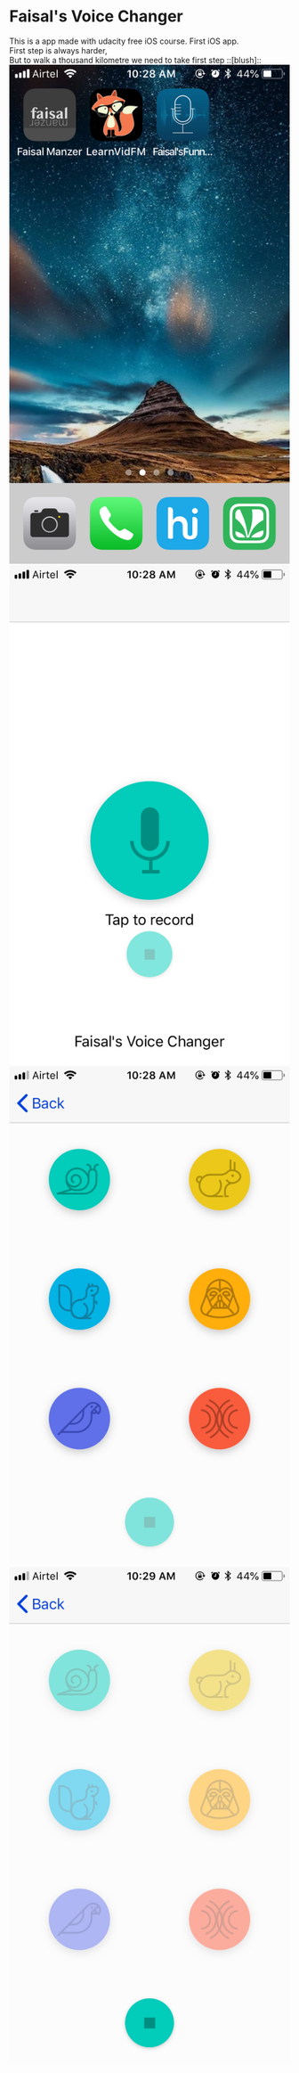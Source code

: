 # Faisal's Voice Changer
This is a app made with udacity free iOS course. First iOS app.  
First step is always harder,  
But to walk a thousand kilometre we need to take first step ::[blush]::
![Screenshot 1](sc/1.PNG)
![Screenshot 2](sc/2.PNG)
![Screenshot 3](sc/3.PNG)
![Screenshot 4](sc/4.PNG)
